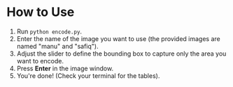 # How to Use
1. Run `python encode.py`.
2. Enter the name of the image you want to use (the provided images are named "manu" and "safiq").
3. Adjust the slider to define the bounding box to capture only the area you want to encode.
4. Press **Enter** in the image window.
5. You're done! (Check your terminal for the tables).
